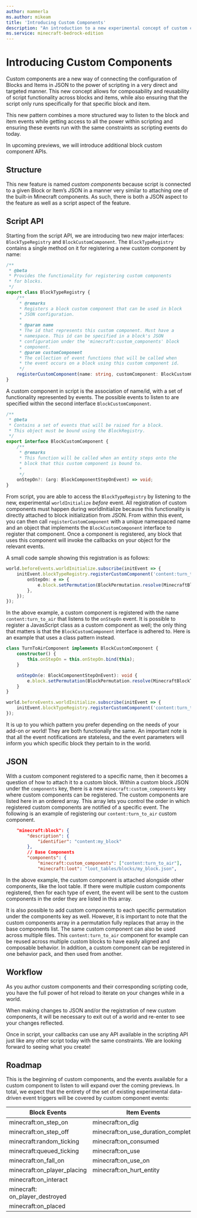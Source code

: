 ```yaml
---
author: mammerla
ms.author: mikeam
title: 'Introducing Custom Components'
description: "An introduction to a new experimental concept of custom components."
ms.service: minecraft-bedrock-edition
---
```


# Introducing Custom Components

Custom components are a new way of connecting the configuration of Blocks and Items in JSON to the power of scripting in a very direct and targeted manner. This new concept allows for composability and reusability of script functionality across blocks and items, while also ensuring that the script only runs specifically for that specific block and item.

This new pattern combines a more structured way to listen to the block and item events while getting access to all the power within scripting and ensuring these events run with the same constraints as scripting events do today.

In upcoming previews, we will introduce additional block custom component APIs.

## Structure

This new feature is named _custom components_ because script is connected to a given Block or Item’s JSON in a manner very similar to attaching one of the built-in Minecraft components. As such, there is both a JSON aspect to the feature as well as a script aspect of the feature.

## Script API

Starting from the script API, we are introducing two new major interfaces: `BlockTypeRegistry` and `BlockCustomComponent`. The `BlockTypeRegistry` contains a single method on it for registering a new custom component by name:

```typescript
/**
 * @beta
 * Provides the functionality for registering custom components
 * for blocks.
 */
export class BlockTypeRegistry {
    /**
     * @remarks
     * Registers a block custom component that can be used in block
     * JSON configuration.
     *
     * @param name
     * The id that represents this custom component. Must have a
     * namespace. This id can be specified in a block's JSON
     * configuration under the 'minecraft:custom_components' block
     * component.
     * @param customComponent
     * The collection of event functions that will be called when
     * the event occurs on a block using this custom component id.
     */
    registerCustomComponent(name: string, customComponent: BlockCustomComponent): void;
}
```

A custom component in script is the association of name/id, with a set of functionality represented by events. The possible events to listen to are specified within the second interface `BlockCustomComponent`.

```typescript
/**
 * @beta
 * Contains a set of events that will be raised for a block.
 * This object must be bound using the BlockRegistry.
 */
export interface BlockCustomComponent {
    /**
     * @remarks
     * This function will be called when an entity steps onto the
     * block that this custom component is bound to.
     *
     */
    onStepOn?: (arg: BlockComponentStepOnEvent) => void;
}
```

From script, you are able to access the `BlockTypeRegistry` by listening to the new, experimental `worldInitialize` _before_ event. All registration of custom components must happen during worldInitialize because this functionality is directly attached to block initialization from JSON. From within this event, you can then call `registerCustomComponent` with a unique namespaced name and an object that implements the `BlockCustomComponent` interface to register that component. Once a component is registered, any block that uses this component will invoke the callbacks on your object for the relevant events.

A small code sample showing this registration is as follows:

```typescript
world.beforeEvents.worldInitialize.subscribe(initEvent => {
    initEvent.blockTypeRegistry.registerCustomComponent('content:turn_to_air', {
        onStepOn: e => {
            e.block.setPermutation(BlockPermutation.resolve(MinecraftBlockTypes.Air));
        },
    });
});
```

In the above example, a custom component is registered with the name `content:turn_to_air` that listens to the `onStepOn` event.
It is possible to register a JavasScript class as a custom component as well; the only thing that matters is that the `BlockCustomComponent` interface is adhered to. Here is an example that uses a class pattern instead.

```typescript
class TurnToAirComponent implements BlockCustomComponent {
    constructor() {
        this.onStepOn = this.onStepOn.bind(this);
    }

    onStepOn(e: BlockComponentStepOnEvent): void {
        e.block.setPermutation(BlockPermutation.resolve(MinecraftBlockTypes.Air));
    }
}

world.beforeEvents.worldInitialize.subscribe(initEvent => {
    initEvent.blockTypeRegistry.registerCustomComponent('content:turn_to_air', new TurnToAirComponent());
});
```

It is up to you which pattern you prefer depending on the needs of your add-on or world! They are both functionally the same. An important note is that all the event notifications are stateless, and the event parameters will inform you which specific block they pertain to in the world.

## JSON

With a custom component registered to a specific name, then it becomes a question of how to attach it to a custom block.
Within a custom block JSON under the `components` key, there is a new `minecraft:custom_components` key where custom components can be registered. The custom components are listed here in an ordered array. This array lets you control the order in which registered custom components are notified of a specific event. The following is an example of registering our `content:turn_to_air` custom component.

```JSON
    "minecraft:block": {
        "description": {
            "identifier": "content:my_block"
        },
        // Base Components
        "components": {
            "minecraft:custom_components": ["content:turn_to_air"],
            "minecraft:loot": "loot_tables/blocks/my_block.json",
```

In the above example, the custom component is attached alongside other components, like the loot table. If there were multiple custom components registered, then for each type of event, the event will be sent to the custom components in the order they are listed in this array.

It is also possible to add custom components to each specific permutation under the components key as well. However, it is important to note that the custom components array in a permutation fully replaces that array in the base components list.
The same custom component can also be used across multiple files. This `content:turn_to_air` component for example can be reused across multiple custom blocks to have easily aligned and composable behavior. In addition, a custom component can be registered in one behavior pack, and then used from another.

## Workflow

As you author custom components and their corresponding scripting code, you have the full power of hot reload to iterate on your changes while in a world.

When making changes to JSON and/or the registration of new custom components, it will be necessary to exit out of a world and re-enter to see your changes reflected.

Once in script, your callbacks can use any API available in the scripting API just like any other script today with the same constraints. We are looking forward to seeing what you create!

## Roadmap

This is the beginning of custom components, and the events available for a custom component to listen to will expand over the coming previews. In total, we expect that the entirety of the set of existing experimental data-driven event triggers will be covered by custom component events:

|Block Events | Item Events  |
|----------|-----------|
| minecraft:on_step_on | minecraft:on_dig |
| minecraft:on_step_off | minecraft:on_use_duration_complete |
| minecraft:random_ticking | minecraft:on_consumed |
| minecraft:queued_ticking | minecraft:on_use |
| minecraft:on_fall_on| minecraft:on_use_on |
| minecraft:on_player_placing| minecraft:on_hurt_entity
| minecraft:on_interact | |
| minecraft: on_player_destroyed | |
| minecraft:on_placed | |

